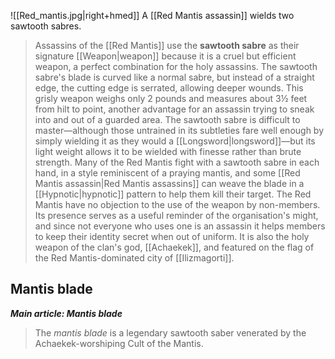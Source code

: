 ![[Red_mantis.jpg|right+hmed]] 
 A [[Red Mantis assassin]] wields two sawtooth sabres.
> Assassins of the [[Red Mantis]] use the **sawtooth sabre** as their signature [[Weapon|weapon]] because it is a cruel but efficient weapon, a perfect combination for the holy assassins.
> The sawtooth sabre's blade is curved like a normal sabre, but instead of a straight edge, the cutting edge is serrated, allowing deeper wounds. This grisly weapon weighs only 2 pounds and measures about 3½ feet from hilt to point, another advantage for an assassin trying to sneak into and out of a guarded area.
> The sawtooth sabre is difficult to master—although those untrained in its subtleties fare well enough by simply wielding it as they would a [[Longsword|longsword]]—but its light weight allows it to be wielded with finesse rather than brute strength. Many of the Red Mantis fight with a sawtooth sabre in each hand, in a style reminiscent of a praying mantis, and some [[Red Mantis assassin|Red Mantis assassins]] can weave the blade in a [[Hypnotic|hypnotic]] pattern to help them kill their target.
> The Red Mantis have no objection to the use of the weapon by non-members. Its presence serves as a useful reminder of the organisation's might, and since not everyone who uses one is an assassin it helps members to keep their identity secret when out of uniform. It is also the holy weapon of the clan's god, [[Achaekek]], and featured on the flag of the Red Mantis-dominated city of [[Ilizmagorti]].


## Mantis blade

***Main article: Mantis blade***
> The *mantis blade* is a legendary sawtooth saber venerated by the Achaekek-worshiping Cult of the Mantis.







